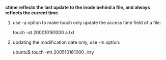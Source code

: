 

**ctime reflects the last update to the inode behind a file, and always reflects
the current time.**

1. use -a option to make touch only update the access time field of a file:

    touch -at 200010161000 a.txt

1. updating the modification date only, use -m option:

    ubuntu$ touch -mt 200510161000 ./try



